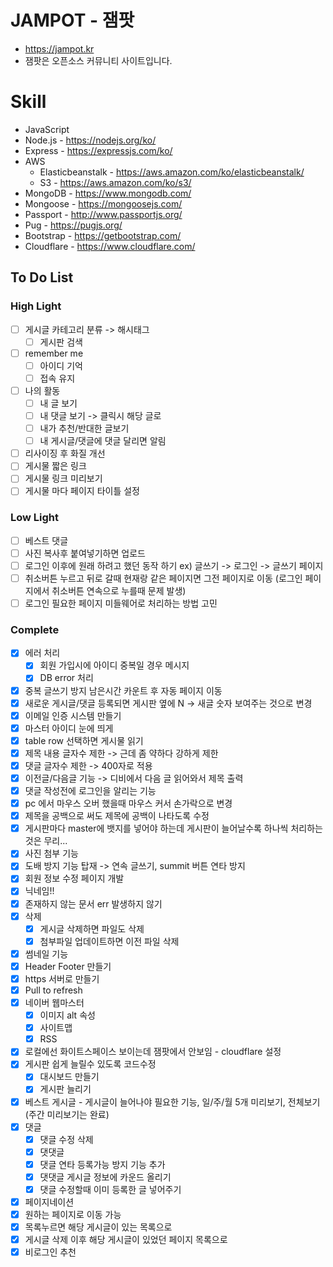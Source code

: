 # JAMPOT - 잼팟
* https://jampot.kr
* 잼팟은 오픈소스 커뮤니티 사이트입니다.
# Skill
* JavaScript
* Node.js - https://nodejs.org/ko/
* Express - https://expressjs.com/ko/
* AWS
  * Elasticbeanstalk - https://aws.amazon.com/ko/elasticbeanstalk/
  * S3 - https://aws.amazon.com/ko/s3/
* MongoDB - https://www.mongodb.com/
* Mongoose - https://mongoosejs.com/
* Passport - http://www.passportjs.org/
* Pug - https://pugjs.org/
* Bootstrap - https://getbootstrap.com/
* Cloudflare - https://www.cloudflare.com/
## To Do List
### High Light
- [ ] 게시글 카테고리 분류 -> 해시태그
  - [ ] 게시판 검색
- [ ] remember me
  - [ ] 아이디 기억
  - [ ] 접속 유지
- [ ] 나의 활동
  - [ ] 내 글 보기
  - [ ] 내 댓글 보기 -> 클릭시 해당 글로
  - [ ] 내가 추천/반대한 글보기
  - [ ] 내 게시글/댓글에 댓글 달리면 알림
- [ ] 리사이징 후 화질 개선
- [ ] 게시물 짧은 링크
- [ ] 게시물 링크 미리보기
- [ ] 게시물 마다 페이지 타이틀 설정
### Low Light
- [ ] 베스트 댓글
- [ ] 사진 복사후 붙여넣기하면 업로드
- [ ] 로그인 이후에 원래 하려고 했던 동작 하기 ex) 글쓰기 -> 로그인 -> 글쓰기 페이지
- [ ] 취소버튼 누르고 뒤로 갈때 현재랑 같은 페이지면 그전 페이지로 이동 (로그인 페이지에서 취소버튼 연속으로 누를때 문제 발생)
- [ ] 로그인 필요한 페이지 미들웨어로 처리하는 방법 고민
### Complete
- [x] 에러 처리
  - [x] 회원 가입시에 아이디 중복일 경우 메시지
  - [x] DB error 처리
- [x] 중복 글쓰기 방지 남은시간 카운트 후 자동 페이지 이동
- [x] 새로운 게시글/댓글 등록되면 게시판 옆에 N -> 새글 숫자 보여주는 것으로 변경
- [x] 이메일 인증 시스템 만들기
- [x] 마스터 아이디 눈에 띄게
- [x] table row 선택하면 게시물 읽기
- [x] 제목 내용 글자수 제한 -> 근데 좀 약하다 강하게 제한
- [x] 댓글 글자수 제한  -> 400자로 적용
- [x] 이전글/다음글 기능 -> 디비에서 다음 글 읽어와서 제목 출력
- [x] 댓글 작성전에 로그인을 알리는 기능
- [x]  pc 에서 마우스 오버 했을때 마우스 커서 손가락으로 변경
- [x]  제목을 공백으로 써도 제목에 공백이 나타도록 수정
- [x] 게시판마다 master에 뱃지를 넣어야 하는데 게시판이 늘어날수록 하나씩 처리하는 것은 무리...
- [x] 사진 첨부 기능 
- [x] 도배 방지 기능 탑재 -> 연속 글쓰기, summit 버튼 연타 방지
- [x] 회원 정보 수정 페이지 개발 
- [x] 닉네임!!
- [x] 존재하지 않는 문서 err 발생하지 않기 
- [x] 삭제
  - [x] 게시글 삭제하면 파일도 삭제
  - [x] 첨부파일 업데이트하면 이전 파일 삭제
- [x] 썸네일 기능
- [x] Header Footer 만들기
- [x] https 서버로 만들기
- [x] Pull to refresh
- [x] 네이버 웹마스터
  - [x]  이미지 alt 속성
  - [x] 사이트맵
  - [x] RSS
- [x] 로컬에선 화이트스페이스 보이는데 잼팟에서 안보임 - cloudflare 설정
- [x] 게시판 쉽게 늘릴수 있도록 코드수정
  - [x] 대시보드 만들기
  - [x] 게시판 늘리기
- [x] 베스트 게시글 - 게시글이 늘어나야 필요한 기능, 일/주/월 5개 미리보기, 전체보기 (주간 미리보기는 완료)
- [x] 댓글
  - [x] 댓글 수정 삭제    
  - [x] 댓댓글
  - [x] 댓글 연타 등록가능 방지 기능 추가
  - [x] 댓댓글 게시글 정보에 카운드 올리기
  - [x] 댓글 수정할때 이미 등록한 글 넣어주기
- [x]  페이지네이션
  - [x] 원하는 페이지로 이동 가능
  - [x] 목록누르면 해당 게시글이 있는 목록으로 
  - [x] 게시글 삭제 이후 해당 게시글이 있었던 페이지 목록으로
- [x] 비로그인 추천
